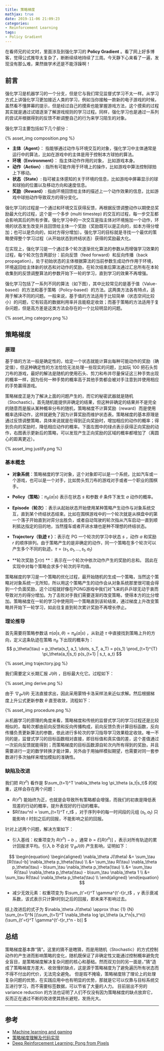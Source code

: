 ```yaml
---
title: 策略梯度
mathjax: true
date: 2019-11-06 21:09:23
categories:
- Reinforcement Learning
tags:
- Policy Gradient
---
```


在看师兄的论文时，里面涉及到强化学习的 **Policy Gradient** 。看了网上好多博客，觉得公式推导太复杂了，断断续续地持续了三周。今天静下心来看了一遍，发现没有那么难，果然做学术还是不能浮躁啊！

<!--more-->

## 前言

 强化学习是机器学习的一个分支，但是它与我们常见监督式学习不太一样。从学习方式上讲强化学习更加接近人类的学习，例如当你接触一款新的电子游戏的时候，虽然看不懂屏幕的提示，但是经过自己的摸索也能掌握游戏方法，这个摸索的过程其实就是通过试错逐渐了解游戏规则的学习过程。同样，强化学习也是通过一系列的尝试并根据得到的反馈不断调整自己的行为来学习陌生的对象。 

强化学习主要包括如下几个部分：

{% asset_img composition.png %}

- **主体（Agent）**： 指能够通过动作与环境交互的对象，强化学习中主体通常是运行中的算法，比如在游戏中的主体是用于控制本方球拍的算法。
- **环境（Environment）**： 指主体动作作用的对象， 比如游戏本身。 
-  **动作（Action）**: 指所有可能作用于环境上的操作，比如游戏中算法控制球拍上下移动。 
-  **状态（State）**: 指可被主体感知的关于环境的信息，比如游戏中屏幕显示的球和球拍的位置以及移动方向和速度信息。 
-  **奖励（Reward）**: 指由环境回馈给主体的描述上一个动作效果的信息，比如游戏中球拍动作导致双方的得分变化。 

强化学习的过程是一个通过和环境交互获得反馈，再根据反馈调整动作以期使总奖励最大化的过程，这个是一个多步 (multi timestep) 的交互的过程，每一步交互都会影响其后的所有步骤。强化学习中的一次交互是指主体对环境施加一个动作，环境的状态发生改变并且回馈给主体一个奖励（奖励既可以是正向的，如本方得分增加；也可以是负向的，如对方得分增加）。强化学习的目标就是寻找一个最优的策略使得整个学习过程（从开始状态到终结状态）获得的奖励最大化。

在实现上，强化学习是一个通过多个轮次逐渐优化算法的参数从而增强学习效果的过程，每个轮次包含两部分：前向反馈（feed forward）和反向传播（back propagation）。处于初始状态的主体根据算法的当前参数生成动作作用于环境，环境返回给主体新的状态和对动作的奖励，在轮次结束后算法通过汇总所有在本轮收集到的反馈调整算法的参数开始下一轮的学习，直到学习的效果不再增强。

强化学习包括了一系列不同的算法（如下图），其中比较常见的是基于值（Value-based）的方法和基于策略（Policy-based）的方法。这两类方法各有特点，适用于解决不同的问题。一般来说，基于值的方法适用于比较简单（状态空间比较小）的问题，它有较高的数据利用率并且能稳定收敛；而基于策略的方法适用于复杂问题，但是高方差是这类方法会存在的一个比较明显的问题。

{% asset_img category.png %}

## 策略梯度

### 原理

 基于值的方法一般是确定性的，给定一个状态就能计算出每种可能动作的奖励（确定值），但这种确定性的方法恰恰无法处理一些现实的问题，比如玩 100 把石头剪刀布的游戏，最好的解法是随机的使用石头、剪刀和布并尽量保证这三种手势出现的概率一样，因为任何一种手势的概率高于其他手势都会被对手注意到并使用相应的手势赢得游戏。 

策略梯度正是为了解决上面的问题产生的，而它的秘密武器就是随机（Stochastic）。首先随机能提供非确定的结果，但这种非确定的结果并不是完全的随意而是服从某种概率分布的随机，策略梯度不计算奖励（reward）而是使用概率选择动作，这样就避免了因为计算奖励而维护状态表。策略梯度的基本原理是通过反馈调整策略，具体来说就是在得到正向奖励时，增加相应的动作的概率；得到负向的奖励时，降低相应动作的概率。下面左图中的绿点表示获得正向奖励的动作，右图表示更新后的策略，可以发现产生正向奖励的区域的概率都增加了（离圆心的距离更近）。

{% asset_img justify.png %}

### 基本概念

- **对象系统**：策略梯度的学习对象，这个对象即可以是一个系统，比如汽车或一个游戏，也可以是一个对手，比如势头剪刀布的游戏对手或者一个职业的围棋手。

- **Policy（策略）**：$\pi_\theta(a|s)$ 表示在状态 $s$ 和参数 $\theta$ 条件下发生 $a$ 动作的概率。

- **Episode（轮次）**：表示从起始状态开始使用某种策略产生动作与对象系统交互，直到某个终结状态结束。比如在围棋游戏中的一个轮次就是从棋盘中的第一个落子开始直到对弈分出胜负，或者自动驾驶的轮次指从汽车启动一直到顺利抵达指定的目的地，当然撞车或者开进水塘也是种不理想的终结状态。

- **Trajectory（轨迹 $\tau$ ）**：表示在 PG 一个轮次的学习中状态 $s$ ，动作 $a$ 和奖励 $r$ 的顺序排列。由于策略产生的是非确定的动作，同一个策略在多个轮次可以产生多个不同的轨迹。$\tau=(s_1, a_1, \dots, s_t, a_t)$

- **轮次奖励 $\sum r(\tau)$ **：表示在一个轮次中依次动作产生的奖励的总和。 因此在实现中对每个策略会求多个轮次的平均值。

策略梯度的学习是一个策略的优化过程，最开始随机的生成一个策略，当然这个策略对对象系统一无所知，所以用这个策略产生的动作会从对象系统那里很可能会得到一个负面奖励，这个过程就好像在PONG游戏中我们对飞来的乒乒球无动于衷而导致对方的得分增加。为了击败对手我们需要逐渐的改变策略，使得本方的比分增加。策略梯度在一轮的学习中使用同一个策略直到该轮结束，通过梯度上升改变策略并开始下一轮学习，如此往复直到轮次累计奖励不再增长停止。 

### 理论推导

首先需要将策略参数话 $\pi(a|s,\theta)=\pi_\theta(a|s)$ ，从轨迹 $\tau$ 中直接找到策略上升的方向，定义这条轨迹在策略 $\pi_\theta$ 下出现的概率为： 
$$
p_\theta(\tau) = p_\theta(s_1, a_1, \dots, s_T, a_T) = p(s_1) \prod_{t=1}^{T} \pi_\theta(a_t|s_t) p(s_{t+1} | s_t, a_t)
$$

{% asset_img trajectory.jpg %}

我们需要定义长期汇报 $J(\theta)$ ，目标最大化它。过程如下：

{% asset_img derive.png %}

由于 $\nabla_{\theta} J(\theta)$ 无法直接求出，因此采用蒙特卡洛采样法来近似求解。然后根据梯度上升公式更新参数 $\theta$ 直至收敛，流程如下：

{% asset_img procedure.png %}

从机器学习的原理的角度来看，策略梯度和传统的监督式学习的学习过程还是比较相似的，每轮次都由前向反馈和反向传播构成，前向反馈负责计算目标函数，反向传播负责更新算法的参数，依此进行多轮次的学习指导学习效果稳定收敛。唯一不同的是，监督式学习的目标函数相对直接，即目标值和真实值的差，这个差值通过一次前向反馈就能得到；而策略梯度的目标函数源自轮次内所有得到的奖励，并且需要进行一定的数学转换才能计算，另外由于用抽样模拟期望，也需要对同一套参数进行多次抽样来增加模拟的准确性。 

### 缺陷及改进

我们把 $R(\tau^n)$ 看作是 $\sum_{t=1}^T \nabla_\theta log \pi_\theta (a_t|s_t)$ 的权重，这样会存在两个问题：

- $R(\tau^n)$  能始终为正，也就是会导致所有策略都会增强，而我们的初衷是降低表现差的行动的概率，提升表现好的行动的概率。
- $R(\tau^n) = \sum_{t=1}^T r_t$ ，对于序列中的每一时间段的元组 $(s_t, a_t)$ 只能影响 $t$ 时刻之后的回报，不能影响之前的回报。

针对上述两个问题，解决方案如下：

- 引入基线：权重项变为 $R(\tau^n)-b$ ，通常 $b=E[R(\tau^n)]$ ，表示对所有轨迹的累计回报求平均。引入 $b$ 不会对 $\nabla_\theta J(\theta)$ 产生影响，证明如下：

$$
\begin{equation}
\begin{aligned}
\nabla_\theta J(\theta) &= \sum_\tau [R(\tau)-b] \nabla_\theta p_\theta(\tau) \\
                        &= \sum_\tau R(\tau) \nabla_\theta p_\theta(\tau) - b\sum_\tau \nabla_\theta p_\theta(\tau) \\
                        &= \sum_\tau R(\tau) \nabla_\theta p_\theta(\tau) - b\sum_\tau \nabla_\theta 1 \\
                        &= \sum_\tau R(\tau) \nabla_\theta p_\theta(\tau) \\
\end{aligned}
\end{equation}
$$

- 减少无效元素：权重项变为 $\sum_{t'=t}^T \gamma^{t'-t}r_t$ ，$\gamma$ 表示衰减系数，该式表示只计算t时刻之后的回报，即未来不影响过去。 

综上改进后的式子为 $\nabla_\theta J(\theta) \approx \frac {1} {N} \sum_{n=1}^N [(\sum_{t=1}^T \nabla_\theta log \pi_\theta (a_t^n|s_t^n))(\sum_{t'=t}^T \gamma^{t'-t}r_t^n - b)] $

## 总结

 策略梯度基本靠“猜”。这里的猜不是瞎猜，而是用随机（Stochastic）的方式控制动作的产生进而影响策略的变化，随机既保证了非确定性又能通过控制概率避免完全盲目，是策略梯度解决复杂问题的核心和基础。然而双刃剑的另一面是，”猜“造成了策略梯度方差大、收敛慢的缺点，这是源于策略梯度为了避免遍历所有状态而不得不付出的代价，无法完全避免。 但是瑕不掩瑜，策略梯度除了理论上的处理复杂问题的优势，在实践应用中也有明显的优势，那就是它可以仅靠与目标系统交互进行学习，而不需要标签数据，可以节省了大量的人力。 目前层出不穷的 variance reduction 的方法也证明了人们不仅没有因为策略梯度的缺点放弃它，反而正在通过不断的改进使其扬长避短，发扬光大。 

___

## 参考

-  [Machine learning and gaming](https://www.ibm.com/developerworks/cn/analytics/library/ba-lo-deep-introduce-policy-gradient/index.html)
-  [策略梯度理解及代码实现](https://zhuanlan.zhihu.com/p/55298602)
-  [Deep Reinforcement Learning: Pong from Pixels](http://karpathy.github.io/2016/05/31/rl/)